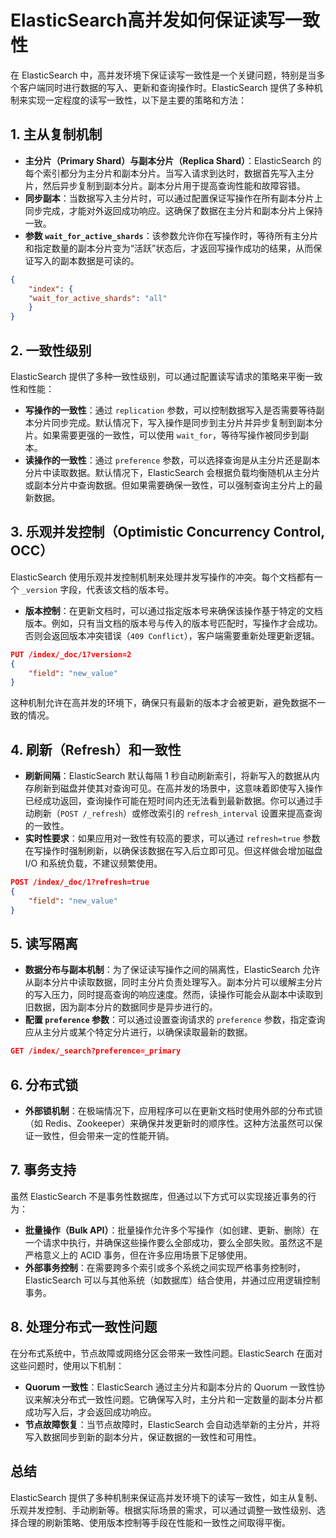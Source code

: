 # ElasticSearch高并发如何保证读写一致性

在 ElasticSearch 中，高并发环境下保证读写一致性是一个关键问题，特别是当多个客户端同时进行数据的写入、更新和查询操作时。ElasticSearch 提供了多种机制来实现一定程度的读写一致性，以下是主要的策略和方法：

## 1. **主从复制机制**

- **主分片（Primary Shard）与副本分片（Replica Shard）**：ElasticSearch 的每个索引都分为主分片和副本分片。当写入请求到达时，数据首先写入主分片，然后异步复制到副本分片。副本分片用于提高查询性能和故障容错。
- **同步副本**：当数据写入主分片时，可以通过配置保证写操作在所有副本分片上同步完成，才能对外返回成功响应。这确保了数据在主分片和副本分片上保持一致。
- **参数 `wait_for_active_shards`**：该参数允许你在写操作时，等待所有主分片和指定数量的副本分片变为“活跃”状态后，才返回写操作成功的结果，从而保证写入的副本数据是可读的。

```json
{
    "index": {
    "wait_for_active_shards": "all"
    }
}
```

## 2. **一致性级别**

ElasticSearch 提供了多种一致性级别，可以通过配置读写请求的策略来平衡一致性和性能：

- **写操作的一致性**：通过 `replication` 参数，可以控制数据写入是否需要等待副本分片同步完成。默认情况下，写入操作是同步到主分片并异步复制到副本分片。如果需要更强的一致性，可以使用 `wait_for`，等待写操作被同步到副本。
- **读操作的一致性**：通过 `preference` 参数，可以选择查询是从主分片还是副本分片中读取数据。默认情况下，ElasticSearch 会根据负载均衡随机从主分片或副本分片中查询数据。但如果需要确保一致性，可以强制查询主分片上的最新数据。

## 3. **乐观并发控制（Optimistic Concurrency Control, OCC）**

   ElasticSearch 使用乐观并发控制机制来处理并发写操作的冲突。每个文档都有一个 `_version` 字段，代表该文档的版本号。

- **版本控制**：在更新文档时，可以通过指定版本号来确保该操作基于特定的文档版本。例如，只有当文档的版本号与传入的版本号匹配时，写操作才会成功。否则会返回版本冲突错误（`409 Conflict`），客户端需要重新处理更新逻辑。

```json
PUT /index/_doc/1?version=2
{
    "field": "new_value"
}
```

这种机制允许在高并发的环境下，确保只有最新的版本才会被更新，避免数据不一致的情况。

## 4. **刷新（Refresh）和一致性**

- **刷新间隔**：ElasticSearch 默认每隔 1 秒自动刷新索引，将新写入的数据从内存刷新到磁盘并使其对查询可见。在高并发的场景中，这意味着即使写入操作已经成功返回，查询操作可能在短时间内还无法看到最新数据。你可以通过手动刷新（`POST /_refresh`）或修改索引的 `refresh_interval` 设置来提高查询的一致性。
- **实时性要求**：如果应用对一致性有较高的要求，可以通过 `refresh=true` 参数在写操作时强制刷新，以确保该数据在写入后立即可见。但这样做会增加磁盘 I/O 和系统负载，不建议频繁使用。

```json
POST /index/_doc/1?refresh=true
{
    "field": "new_value"
}
```

## 5. **读写隔离**

- **数据分布与副本机制**：为了保证读写操作之间的隔离性，ElasticSearch 允许从副本分片中读取数据，同时主分片负责处理写入。副本分片可以缓解主分片的写入压力，同时提高查询的响应速度。然而，读操作可能会从副本中读取到旧数据，因为副本分片的数据同步是异步进行的。
- **配置 `preference` 参数**：可以通过设置查询请求的 `preference` 参数，指定查询应从主分片或某个特定分片进行，以确保读取最新的数据。

```json
GET /index/_search?preference=_primary
```

## 6. **分布式锁**

- **外部锁机制**：在极端情况下，应用程序可以在更新文档时使用外部的分布式锁（如 Redis、Zookeeper）来确保并发更新时的顺序性。这种方法虽然可以保证一致性，但会带来一定的性能开销。

## 7. **事务支持**

   虽然 ElasticSearch 不是事务性数据库，但通过以下方式可以实现接近事务的行为：

- **批量操作（Bulk API）**：批量操作允许多个写操作（如创建、更新、删除）在一个请求中执行，并确保这些操作要么全部成功，要么全部失败。虽然这不是严格意义上的 ACID 事务，但在许多应用场景下足够使用。
- **外部事务控制**：在需要跨多个索引或多个系统之间实现严格事务控制时，ElasticSearch 可以与其他系统（如数据库）结合使用，并通过应用逻辑控制事务。

## 8. **处理分布式一致性问题**

   在分布式系统中，节点故障或网络分区会带来一致性问题。ElasticSearch 在面对这些问题时，使用以下机制：

- **Quorum 一致性**：ElasticSearch 通过主分片和副本分片的 Quorum 一致性协议来解决分布式一致性问题。它确保写入时，主分片和一定数量的副本分片都成功写入后，才会返回成功响应。
- **节点故障恢复**：当节点故障时，ElasticSearch 会自动选举新的主分片，并将写入数据同步到新的副本分片，保证数据的一致性和可用性。

## 总结

ElasticSearch 提供了多种机制来保证高并发环境下的读写一致性，如主从复制、乐观并发控制、手动刷新等。根据实际场景的需求，可以通过调整一致性级别、选择合理的刷新策略、使用版本控制等手段在性能和一致性之间取得平衡。
